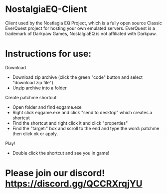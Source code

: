 # NostalgiaEQ-Client
Client used by the Nostlagia EQ Project, which is a fully open source Classic EverQuest project for hosting your own emulated servers.  EverQuest is a trademark of Darkpaw Games, NostalgiaEQ is not affiliated with Darkpaw.

# Instructions for use:

Download
* Download zip archive (click the green "code" button and select "download zip file")
* Unzip archive into a folder

Create patchme shortcut
* Open folder and find eqgame.exe
* Right click eqgame.exe and click "send to desktop" which creates a shortcut
* Find the shortcut and right click it and click "properties"
* Find the "target:" box and scroll to the end and type the word: patchme then click ok or apply.

Play!
* Double click the shortcut and see you in game!

# Please join our discord! https://discord.gg/QCCRXrqjYU
